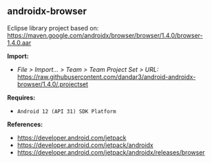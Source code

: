 ## androidx-browser

Eclipse library project based on:<br/>
https://maven.google.com/androidx/browser/browser/1.4.0/browser-1.4.0.aar

**Import:**
- _File > Import... > Team > Team Project Set > URL:_<br/>
  https://raw.githubusercontent.com/dandar3/android-androidx-browser/1.4.0/.projectset

**Requires:**
- `Android 12 (API 31) SDK Platform`

**References:**
- https://developer.android.com/jetpack
- https://developer.android.com/jetpack/androidx
- https://developer.android.com/jetpack/androidx/releases/browser